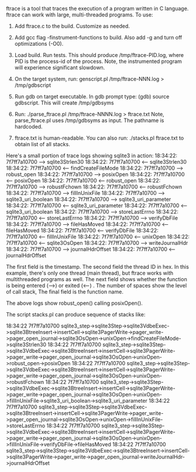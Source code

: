 
ftrace is a tool that traces the execution of a program written in C language.
ftrace can work with large, multi-threaded programs. To use:

1. Add ftrace.c to the build. Customize as needed.

2. Add gcc flag -finstrument-functions to build. Also add -g and turn off
   optimizations (-O0).

3. Load build. Run tests. This should produce /tmp/ftrace-PID.log, where 
   PID is the process-id of the process.
   Note, the instrumented program will experience significant slowdown.

4. On the target system, run:
    genscript.pl /tmp/ftrace-NNN.log > /tmp/gdbscript

5.  Run gdb on target executable. In gdb prompt type:
    (gdb) source gdbscript.
    This will create /tmp/gdbsyms

6. Run:
    ./parse_ftrace.pl /tmp/ftrace-NNNN.log > ftrace.txt
    Note, parse_ftrace.pl uses /tmp/gdbsyms as input. The pathname is hardcoded.

7. ftrace.txt is human-readable. You can also run:
   ./stacks.pl ftrace.txt to obtain list of all stacks.

Here's a small portion of trace logs showing sqlite3 in action:
18:34:22: 7f7ff7a10700 -->                        sqlite3Strlen30
18:34:22: 7f7ff7a10700 <--                        sqlite3Strlen30
18:34:22: 7f7ff7a10700 <--                      findCreateFileMode
18:34:22: 7f7ff7a10700 -->                      robust_open
18:34:22: 7f7ff7a10700 -->                        posixOpen
18:34:22: 7f7ff7a10700 <--                        posixOpen
18:34:22: 7f7ff7a10700 <--                      robust_open
18:34:22: 7f7ff7a10700 -->                      robustFchown
18:34:22: 7f7ff7a10700 <--                      robustFchown
18:34:22: 7f7ff7a10700 -->                      fillInUnixFile
18:34:22: 7f7ff7a10700 -->                        sqlite3_uri_boolean
18:34:22: 7f7ff7a10700 -->                          sqlite3_uri_parameter
18:34:22: 7f7ff7a10700 <--                          sqlite3_uri_parameter
18:34:22: 7f7ff7a10700 <--                        sqlite3_uri_boolean
18:34:22: 7f7ff7a10700 -->                        storeLastErrno
18:34:22: 7f7ff7a10700 <--                        storeLastErrno
18:34:22: 7f7ff7a10700 -->                        verifyDbFile
18:34:22: 7f7ff7a10700 -->                          fileHasMoved
18:34:22: 7f7ff7a10700 <--                          fileHasMoved
18:34:22: 7f7ff7a10700 <--                        verifyDbFile
18:34:22: 7f7ff7a10700 <--                      fillInUnixFile
18:34:22: 7f7ff7a10700 <--                    unixOpen
18:34:22: 7f7ff7a10700 <--                  sqlite3OsOpen
18:34:22: 7f7ff7a10700 -->                  writeJournalHdr
18:34:22: 7f7ff7a10700 -->                    journalHdrOffset
18:34:22: 7f7ff7a10700 <--                    journalHdrOffset

The first field is the timestamp.
The second field the thread ID in hex. In this example, there's only one thread
(main thread), but ftrace works with multithreaded programs as well.
The next field shows whether the function is being entered (-->) or exited (<--)
.
The number of spaces show the level of call stack,
The final field is the function name.

The above logs show robust_open() calling posixOpen().

The script stacks.pl can produce sequence of stacks like:

18:34:22 7f7ff7a10700 sqlite3_step->sqlite3Step->sqlite3VdbeExec->sqlite3BtreeInsert->insertCell->sqlite3PagerWrite->pager_write->pager_open_journal->sqlite3OsOpen->unixOpen->findCreateFileMode->sqlite3Strlen30
18:34:22 7f7ff7a10700 sqlite3_step->sqlite3Step->sqlite3VdbeExec->sqlite3BtreeInsert->insertCell->sqlite3PagerWrite->pager_write->pager_open_journal->sqlite3OsOpen->unixOpen->robust_open->posixOpen
18:34:22 7f7ff7a10700 sqlite3_step->sqlite3Step->sqlite3VdbeExec->sqlite3BtreeInsert->insertCell->sqlite3PagerWrite->pager_write->pager_open_journal->sqlite3OsOpen->unixOpen->robustFchown
18:34:22 7f7ff7a10700 sqlite3_step->sqlite3Step->sqlite3VdbeExec->sqlite3BtreeInsert->insertCell->sqlite3PagerWrite->pager_write->pager_open_journal->sqlite3OsOpen->unixOpen->fillInUnixFile->sqlite3_uri_boolean->sqlite3_uri_parameter
18:34:22 7f7ff7a10700 sqlite3_step->sqlite3Step->sqlite3VdbeExec->sqlite3BtreeInsert->insertCell->sqlite3PagerWrite->pager_write->pager_open_journal->sqlite3OsOpen->unixOpen->fillInUnixFile->storeLastErrno
18:34:22 7f7ff7a10700 sqlite3_step->sqlite3Step->sqlite3VdbeExec->sqlite3BtreeInsert->insertCell->sqlite3PagerWrite->pager_write->pager_open_journal->sqlite3OsOpen->unixOpen->fillInUnixFile->verifyDbFile->fileHasMoved
18:34:22 7f7ff7a10700 sqlite3_step->sqlite3Step->sqlite3VdbeExec->sqlite3BtreeInsert->insertCell->sqlite3PagerWrite->pager_write->pager_open_journal->writeJournalHdr->journalHdrOffset
